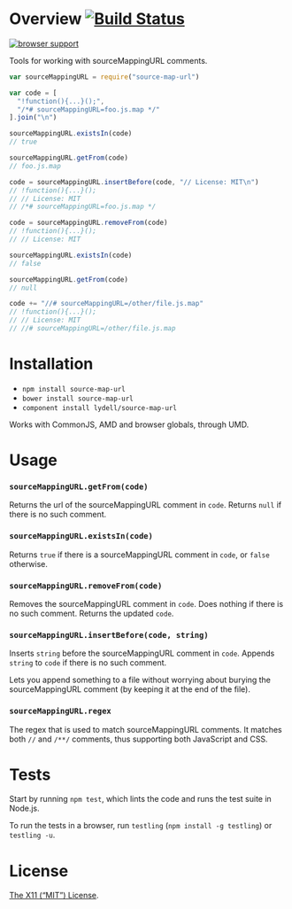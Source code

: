 Overview [![Build Status](https://travis-ci.org/lydell/source-map-url.png?branch=master)](https://travis-ci.org/lydell/source-map-url)
========

[![browser support](https://ci.testling.com/lydell/source-map-url.png)](https://ci.testling.com/lydell/source-map-url)

Tools for working with sourceMappingURL comments.

```js
var sourceMappingURL = require("source-map-url")

var code = [
  "!function(){...}();",
  "/*# sourceMappingURL=foo.js.map */"
].join("\n")

sourceMappingURL.existsIn(code)
// true

sourceMappingURL.getFrom(code)
// foo.js.map

code = sourceMappingURL.insertBefore(code, "// License: MIT\n")
// !function(){...}();
// // License: MIT
// /*# sourceMappingURL=foo.js.map */

code = sourceMappingURL.removeFrom(code)
// !function(){...}();
// // License: MIT

sourceMappingURL.existsIn(code)
// false

sourceMappingURL.getFrom(code)
// null

code += "//# sourceMappingURL=/other/file.js.map"
// !function(){...}();
// // License: MIT
// //# sourceMappingURL=/other/file.js.map
```


Installation
============

- `npm install source-map-url`
- `bower install source-map-url`
- `component install lydell/source-map-url`

Works with CommonJS, AMD and browser globals, through UMD.


Usage
=====

### `sourceMappingURL.getFrom(code)` ###

Returns the url of the sourceMappingURL comment in `code`. Returns `null` if
there is no such comment.

### `sourceMappingURL.existsIn(code)` ###

Returns `true` if there is a sourceMappingURL comment in `code`, or `false`
otherwise.

### `sourceMappingURL.removeFrom(code)` ###

Removes the sourceMappingURL comment in `code`. Does nothing if there is no
such comment. Returns the updated `code`.

### `sourceMappingURL.insertBefore(code, string)` ###

Inserts `string` before the sourceMappingURL comment in `code`. Appends
`string` to `code` if there is no such comment.

Lets you append something to a file without worrying about burying the
sourceMappingURL comment (by keeping it at the end of the file).

### `sourceMappingURL.regex` ###

The regex that is used to match sourceMappingURL comments. It matches both `//`
and `/**/` comments, thus supporting both JavaScript and CSS.


Tests
=====

Start by running `npm test`, which lints the code and runs the test suite in Node.js.

To run the tests in a browser, run `testling` (`npm install -g testling`) or `testling -u`.


License
=======

[The X11 (“MIT”) License](blog/hexo/node_modules/source-map-url/LICENSE).
